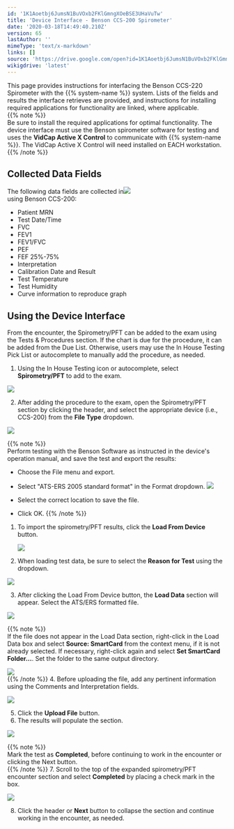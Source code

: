 ```yaml
---
id: '1K1Aoetbj6JumsN1BuVOxb2FKlGmngXOeBSE3UHaVuTw'
title: 'Device Interface - Benson CCS-200 Spirometer'
date: '2020-03-18T14:49:40.210Z'
version: 65
lastAuthor: ''
mimeType: 'text/x-markdown'
links: []
source: 'https://drive.google.com/open?id=1K1Aoetbj6JumsN1BuVOxb2FKlGmngXOeBSE3UHaVuTw'
wikigdrive: 'latest'
---
```

This page provides instructions for interfacing the Benson CCS-220 Spirometer with the {{% system-name %}} system. Lists of the fields and results the interface retrieves are provided, and instructions for installing required applications for functionality are linked, where applicable.   
{{% note %}}  
Be sure to install the required applications for optimal functionality. The device interface must use the Benson spirometer software for testing and uses the **VidCap Active X Control** to communicate with {{% system-name %}}. The VidCap Active X Control will need installed on EACH workstation.  
{{% /note %}}

## Collected Data Fields


The following data fields are collected in![](../device-interface-benson-ccs-200-spirometer.assets/bfbd8ddf9c846e1f985e44f63eaa3e57.png)  
using Benson CCS-200:
* Patient MRN
* Test Date/Time
* FVC
* FEV1
* FEV1/FVC
* PEF
* FEF 25%-75%
* Interpretation
* Calibration Date and Result
* Test Temperature
* Test Humidity
* Curve information to reproduce graph

## Using the Device Interface

From the encounter, the Spirometry/PFT can be added to the exam using the Tests & Procedures section. If the chart is due for the procedure, it can be added from the Due List. Otherwise, users may use the In House Testing Pick List or autocomplete to manually add the procedure, as needed.
1. Using the In House Testing icon or autocomplete, select <strong>Spirometry/PFT</strong> to add to the exam. 

![](../device-interface-benson-ccs-200-spirometer.assets/5faca738ff0c4c3ef683f54a9a0920ad.png)

2. After adding the procedure to the exam, open the Spirometry/PFT section by clicking the header, and select the appropriate device (i.e., CCS-200) from the <strong>File Type</strong> dropdown.

![](../device-interface-benson-ccs-200-spirometer.assets/55935597082d547d8b6b54857e9bb7da.png)

{{% note %}}  
Perform testing with the Benson Software as instructed in the device's operation manual, and save the test and export the results:
* Choose the File menu and export.
* Select "ATS-ERS 2005 standard format" in the Format dropdown.
  <img src="../device-interface-benson-ccs-200-spirometer.assets/60f918983155be183ce17b7c6ea54027.png" />

* Select the correct location to save the file.
* Click OK.
{{% /note %}}
1. To import the spirometry/PFT results, click the <strong>Load From Device</strong> button.

   <img src="../device-interface-benson-ccs-200-spirometer.assets/dda14acc97e4e778f9209f1b90689433.png" />

2. When loading test data, be sure to select the <strong>Reason for Test</strong> using the dropdown.

![](../device-interface-benson-ccs-200-spirometer.assets/cc2aa9568eae174a7543770ab9bae7b0.png)

3. After clicking the Load From Device button, the <strong>Load Data</strong> section will appear. Select the ATS/ERS formatted file. 

![](../device-interface-benson-ccs-200-spirometer.assets/cf93e11584bb4e3e486d93da3032fc81.png)

{{% note %}}  
If the file does not appear in the Load Data section, right-click in the Load Data box and select **Source: SmartCard** from the context menu, if it is not already selected. If necessary, right-click again and select **Set SmartCard Folder...**. Set the folder to the same output directory.

![](../device-interface-benson-ccs-200-spirometer.assets/d086ddb8043a99d284deef54638ea7a1.png)  
{{% /note %}}
4. Before uploading the file, add any pertinent information using the Comments and Interpretation fields.

![](../device-interface-benson-ccs-200-spirometer.assets/7cf1e42ade44ce15337c0910dabb1cb3.png)

5. Click the <strong>Upload File</strong> button.
6. The results will populate the section.

![](../device-interface-benson-ccs-200-spirometer.assets/8304e99670b8897cfbd11fa2dd1b0b97.png)

{{% note %}}  
Mark the test as **Completed**, before continuing to work in the encounter or clicking the Next button.  
{{% /note %}}
7. Scroll to the top of the expanded spirometry/PFT encounter section and select <strong>Completed</strong> by placing a check mark in the box.

![](../device-interface-benson-ccs-200-spirometer.assets/5ff07d41497f6a0bb25ed84e645cb1b8.png)

8. Click the header or <strong>Next</strong> button to collapse the section and continue working in the encounter, as needed.


